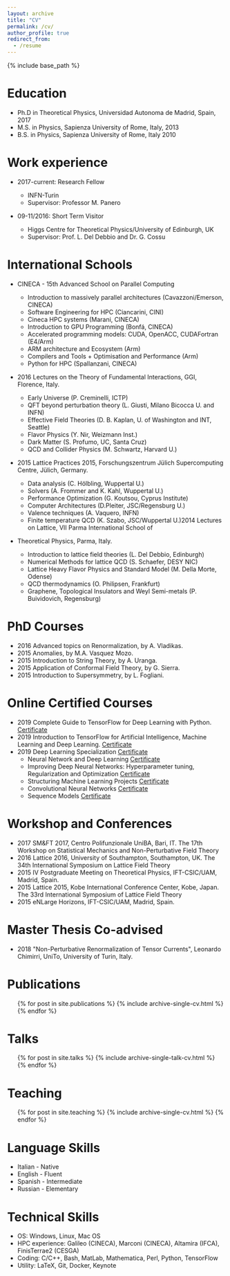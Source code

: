 ```yaml
---
layout: archive
title: "CV"
permalink: /cv/
author_profile: true
redirect_from:
  - /resume
---
```


{% include base_path %}

Education
======
* Ph.D in Theoretical Physics, Universidad Autonoma de Madrid, Spain, 2017
* M.S. in Physics, Sapienza University of Rome, Italy, 2013
* B.S. in Physics, Sapienza University of Rome, Italy 2010

Work experience
======
* 2017-current: Research Fellow
  * INFN-Turin
  * Supervisor: Professor M. Panero

* 09-11/2016: Short Term Visitor
  * Higgs Centre for Theoretical Physics/University of Edinburgh, UK
  * Supervisor: Prof. L. Del Debbio and Dr. G. Cossu

International Schools
======
* CINECA - 15th Advanced School on Parallel Computing
  * Introduction to massively parallel architectures (Cavazzoni/Emerson, CINECA)
  * Software Engineering for HPC (Ciancarini, CINI)
  * Cineca HPC systems (Marani, CINECA)
  * Introduction to GPU Programming (Bonfá, CINECA)
  * Accelerated programming models: CUDA, OpenACC, CUDAFortran (E4/Arm) 
  * ARM architecture and Ecosystem (Arm)
  * Compilers and Tools + Optimisation and Performance (Arm) 
  * Python for HPC (Spallanzani, CINECA)

* 2016 Lectures on the Theory of Fundamental Interactions, GGI, Florence, Italy.
  * Early Universe (P. Creminelli, ICTP)
  * QFT beyond perturbation theory (L. Giusti, Milano Bicocca U. and INFN)
  * Effective Field Theories (D. B. Kaplan, U. of Washington and INT, Seattle)
  * Flavor Physics (Y. Nir, Weizmann Inst.)
  * Dark Matter (S. Profumo, UC, Santa Cruz)
  * QCD and Collider Physics (M. Schwartz, Harvard U.)

* 2015 Lattice Practices 2015, Forschungszentrum Jülich Supercomputing Centre, Jülich, Germany.
  * Data analysis (C. Hölbling, Wuppertal U.)
  * Solvers (A. Frommer and K. Kahl, Wuppertal U.)
  * Performance Optimization (G. Koutsou, Cyprus Institute)
  * Computer Architectures (D.Pleiter, JSC/Regensburg U.)
  * Valence techniques (A. Vaquero, INFN)
  * Finite temperature QCD (K. Szabo, JSC/Wuppertal U.)2014 Lectures on Lattice, VII Parma International School of 

* Theoretical Physics, Parma, Italy.
  * Introduction to lattice field theories (L. Del Debbio, Edinburgh)
  * Numerical Methods for lattice QCD (S. Schaefer, DESY NIC)
  * Lattice Heavy Flavor Physics and Standard Model (M. Della Morte, Odense)
  * QCD thermodynamics (O. Philipsen, Frankfurt)
  * Graphene, Topological Insulators and Weyl Semi-metals (P. Buividovich, Regensburg)  

PhD Courses
======
* 2016 Advanced topics on Renormalization, by A. Vladikas.
* 2015 Anomalies, by M.A. Vasquez Mozo.
* 2015 Introduction to String Theory, by A. Uranga.
* 2015 Application of Conformal Field Theory, by G. Sierra.
* 2015 Introduction to Supersymmetry, by L. Fogliani.

Online Certified Courses
======
* 2019 Complete Guide to TensorFlow for Deep Learning with Python. [Certificate](https://www.udemy.com/certificate/UC-85FQCVLL/) 
* 2019 Introduction to TensorFlow for Artificial Intelligence, Machine Learning and Deep Learning. [Certificate](https://www.coursera.org/account/accomplishments/verify/HL6TRW4VFY4Q)
* 2019 Deep Learning Specialization [Certificate](https://www.coursera.org/account/accomplishments/specialization/B34L5ZNWMVNW)
  * Neural Network and Deep Learning [Certificate](https://www.coursera.org/account/accomplishments/verify/J4NHU53VGVZ2)
  * Improving Deep Neural Networks: Hyperparameter tuning, Regularization and Optimization [Certificate](https://www.coursera.org/account/accomplishments/verify/6HB3UY78HB4F)
  * Structuring Machine Learning Projects [Certificate](https://www.coursera.org/account/accomplishments/verify/FZVRWWN3JQ86)
  * Convolutional Neural Networks [Certificate](https://www.coursera.org/account/accomplishments/verify/VNQAUBDPPJQX)
  * Sequence Models [Certificate](https://www.coursera.org/account/accomplishments/verify/85A5PTUY46LR)

Workshop and Conferences
=====
* 2017 SM&FT 2017, Centro Polifunzionale UniBA, Bari, IT.
     The 17th Workshop on Statistical Mechanics and Non-Perturbative Field Theory
* 2016 Lattice 2016, University of Southampton, Southampton, UK.
     The 34th International Symposium on Lattice Field Theory
* 2015 IV Postgraduate Meeting on Theoretical Physics, IFT-CSIC/UAM, Madrid, Spain.
* 2015 Lattice 2015, Kobe International Conference Center, Kobe, Japan.
     The 33rd International Symposium of Lattice Field Theory
* 2015 eNLarge Horizons, IFT-CSIC/UAM, Madrid, Spain.

Master Thesis Co-advised
===== 
* 2018 "Non-Perturbative Renormalization of Tensor Currents", Leonardo Chimirri, UniTo, University of Turin, Italy.

Publications
======
  <ul>{% for post in site.publications %}
    {% include archive-single-cv.html %}
  {% endfor %}</ul>
  
Talks
======
  <ul>{% for post in site.talks %}
    {% include archive-single-talk-cv.html %}
  {% endfor %}</ul>
  
Teaching
======
  <ul>{% for post in site.teaching %}
    {% include archive-single-cv.html %}
  {% endfor %}</ul>
  
Language Skills
=====
* Italian - Native
* English - Fluent 
* Spanish - Intermediate
* Russian - Elementary

Technical Skills
=====
* OS: Windows, Linux, Mac OS
* HPC experience: Galileo (CINECA), Marconi (CINECA), Altamira (IFCA), FinisTerrae2 (CESGA) 
* Coding: C/C++, Bash, MatLab, Mathematica, Perl, Python, TensorFlow
* Utility: LaTeX, Git, Docker, Keynote
